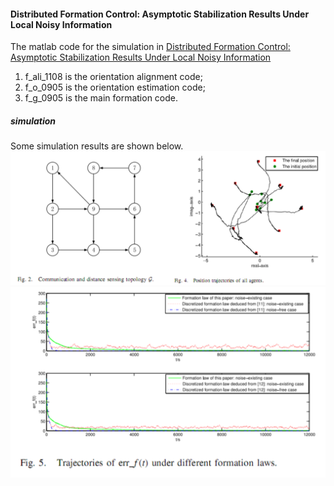 #### Distributed Formation Control: Asymptotic Stabilization Results Under Local Noisy Information
The matlab code for the simulation in [Distributed Formation Control: Asymptotic Stabilization Results Under Local Noisy Information](https://ieeexplore.ieee.org/document/8649831)

1. f_ali_1108 is the orientation alignment code;
2. f_o_0905 is the orientation estimation code;
3. f_g_0905 is the main formation code.

##### simulation
Some simulation results are shown below.
![p](pic/formation0.png)
![p](pic/formation1.png)



